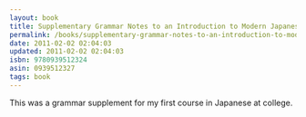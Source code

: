 ```yaml
---
layout: book
title: Supplementary Grammar Notes to an Introduction to Modern Japanese Part 2
permalink: /books/supplementary-grammar-notes-to-an-introduction-to-modern-japanese-part-2
date: 2011-02-02 02:04:03
updated: 2011-02-02 02:04:03
isbn: 9780939512324
asin: 0939512327
tags: book
---
```

This was a grammar supplement for my first course in Japanese at college.
